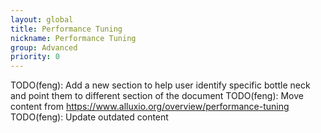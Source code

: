 ```yaml
---
layout: global
title: Performance Tuning
nickname: Performance Tuning
group: Advanced
priority: 0
---
```

TODO(feng): Add a new section to help user identify specific bottle neck and point them to different section of the document
TODO(feng): Move content from https://www.alluxio.org/overview/performance-tuning
TODO(feng): Update outdated content
